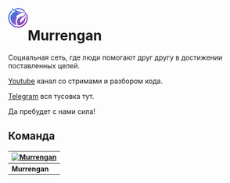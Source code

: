  
<img src="base/static/base/logo.png" title="Murrengan" align="left" height="40" />

<h1>Murrengan</h1>


Социальная сеть, где люди помогают друг другу в достижении поставленных целей.

[Youtube](https://www.youtube.com/murrengan) канал со стримами и разбором кода.

[Telegram](https://t.me/MurrenganChat) вся тусовка тут.

Да пребудет с нами сила!


## Команда

[![Murrengan](https://avatars3.githubusercontent.com/u/40840064?s=460&v=4)](https://github.com/Murrengan)  |
---|
**Murrengan** |
